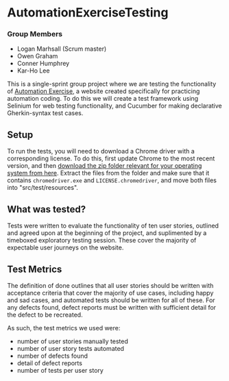 # AutomationExerciseTesting

### Group Members

- Logan Marhsall (Scrum master)
- Owen Graham
- Conner Humphrey
- Kar-Ho Lee

This is a single-sprint group project where we are testing the functionality of [Automation Exercise](https://automationexercise.com/), a website created specifically for practicing automation coding.
To do this we will create a test framework using Selinium for web testing functionality, and Cucumber for making declarative Gherkin-syntax test cases.

## Setup

To run the tests, you will need to download a Chrome driver with a corresponding license. To do this, first update Chrome to the most recent version, and then [download the zip folder relevant for your operating system from here](https://googlechromelabs.github.io/chrome-for-testing/). Extract the files from the folder and make sure that it contains `chromedriver.exe` and `LICENSE.chromedriver`, and move both files into "src/test/resources".

## What was tested?

Tests were written to evaluate the functionality of ten user stories, outlined and agreed upon at the beginning of the project, and suplimented by a timeboxed exploratory testing session. These cover the majority of expectable user journeys on the website. 

## Test Metrics

The definition of done outlines that all user stories should be written with acceptance criteria that cover the majority of use cases, including happy and sad cases, and automated tests should be written for all of these. For any defects found, defect reports must be written with sufficient detail for the defect to be recreated. 

As such, the test metrics we used were:

- number of user stories manually tested
- number of user story tests automated
- number of defects found
- detail of defect reports
- number of tests per user story
